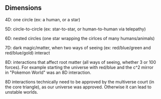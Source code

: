 ## Dimensions

4D: one circle (ex: a human, or a star)

5D: circle-to-circle (ex: star-to-star, or human-to-human via telepathy)

6D: nested circles (one star wrapping the cirlces of many humans/animals)

7D: dark magic/matter, when two ways of seeing (ex: red/blue/green and red/blue/gold) interact

8D: interactions that affect root matter (all ways of seeing, whether 3 or 100 forces). For example starting the universe with red/blue and the c^2 mirror in "Pokemon World" was an 8D interaction.

8D interactions technically need to be approved by the multiverse court (in the core triangle), as our universe was approved. Otherwise it can lead to unstable worlds.